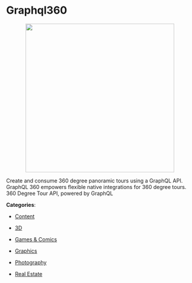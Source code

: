 # Graphql360
<p align="center">
    <img width="400" src="https://raw.githubusercontent.com/apis-list/apis-list/apis/graphql360/logo_256x256.png" />
</p>

Create and consume 360 degree panoramic tours using a GraphQL API.  GraphQL 360 empowers flexible native integrations for 360 degree tours. 360 Degree Tour API, powered by GraphQL



**Categories**:

- [Content](https://github.com/apis-list/apis-list#content)

- [3D](https://github.com/apis-list/apis-list#3d)

- [Games & Comics](https://github.com/apis-list/apis-list#games-and-comics)

- [Graphics](https://github.com/apis-list/apis-list#graphics)

- [Photography](https://github.com/apis-list/apis-list#photography)

- [Real Estate](https://github.com/apis-list/apis-list#real-estate)



